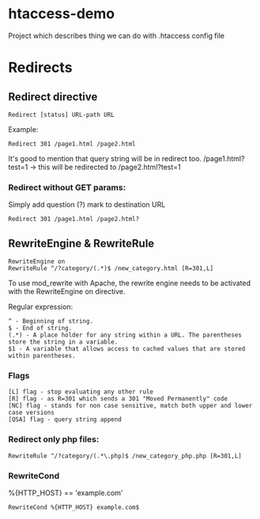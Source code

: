 # htaccess-demo
Project which describes thing we can do with .htaccess config file


# Redirects

## Redirect directive
```
Redirect [status] URL-path URL
```

Example:
```
Redirect 301 /page1.html /page2.html
```
It's good to mention that query string will be in redirect too.
/page1.html?test=1 -> this will be redirected to /page2.html?test=1

### Redirect without GET params:

Simply add question (?) mark to destination URL 
```
Redirect 301 /page1.html /page2.html?
```

## RewriteEngine & RewriteRule
```
RewriteEngine on
RewriteRule ^/?category/(.*)$ /new_category.html [R=301,L]
```

To use mod_rewrite with Apache, the rewrite engine needs to be activated with the RewriteEngine on directive.


Regular expression: 
```
^ - Beginning of string.
$ - End of string.
(.*) - A place holder for any string within a URL. The parentheses store the string in a variable.
$1 - A variable that allows access to cached values that are stored within parentheses.
```
### Flags

```
[L] flag - stop evaluating any other rule
[R] flag - as R=301 which sends a 301 "Moved Permanently" code
[NC] flag - stands for non case sensitive, match both upper and lower case versions
[QSA] flag - query string append
```

### Redirect only php files:
```
RewriteRule ^/?category/(.*\.php)$ /new_category_php.php [R=301,L]
```


### RewriteCond

%{HTTP_HOST} == 'example.com'
```
RewriteCond %{HTTP_HOST} example.com$
```
